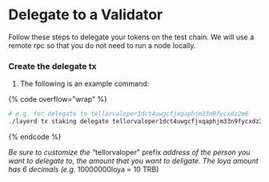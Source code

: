 # Delegate to a Validator

Follow these steps to delegate your tokens on the test chain. We will use a remote rpc so that you do not need to run a node locally.

### Create the delegate tx

1. The following is an example command:

{% code overflow="wrap" %}
```sh
# e.g. for delegate to tellorvaloper1dct4uwgcfjxqaphjm33n9fycxdz2m6
./layerd tx staking delegate tellorvaloper1dct4uwgcfjxqaphjm33n9fycxdz2m6 123000000loya --from YOUR_ACCOUNT_NAME --fees 5loya --chain-id layertest-3
```
{% endcode %}

_Be sure to customize the "_&#x74;ellorvaloper" prefix _address of the person you want to delegate to, the amount that you want to deligate. The loya amount has 6 decimals (e.g._ 10000000loya = 10 TRB)
